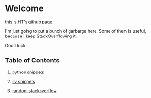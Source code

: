 # Welcome

this is HT's github page.

I'm just going to put a bunch of garbarge here. Some of them is useful, because I keep StackOverflowing it.

Good luck.

## Table of Contents

1. [python snippets](/python_snip)

1. [cv snippets](/cv_util)

1. [random stackoverflow](/stackoverflow)

